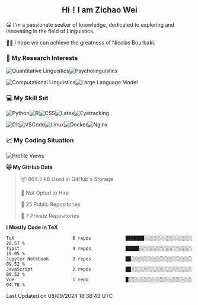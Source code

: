 

## <div align="center">Hi！I am Zichao Wei</div>

😀 I'm a passionate seeker of knowledge, dedicated to exploring and innovating in the field of Linguistics.

🙋‍♂️ I hope we can achieve the greatness of Nicolas Bourbaki.

### 🔬 My Research Interests

![Quantitative Linguistics](https://img.shields.io/badge/Quantitative%20Linguistics-%230072CC.svg?&style=for-the-badge&logo=appveyor&logoColor=white)![Psycholinguistics](https://img.shields.io/badge/Psycholinguistics-%2301a3a1.svg?&style=for-the-badge&logo=AWS%20Amplify&logoColor=white)

![Computational Linguistics](https://img.shields.io/badge/Computational%20Linguistics-%231877F2.svg?&style=for-the-badge&logo=Markdown&logoColor=white)![Large Language Model](https://img.shields.io/badge/Large%20Language%20Model-%23F76300.svg?&style=for-the-badge&logo=Android&logoColor=white)

### 💻 My Skill Set

![Python](https://img.shields.io/badge/Python-%2314354C.svg?style=for-the-badge&logo=python&logoColor=white&color=2AB3E3)![R](https://img.shields.io/badge/-R-276DC3?style=for-the-badge&logo=r&logoColor=white)![CSS](https://img.shields.io/badge/-CSS-1572B6?style=for-the-badge&logo=css3&logoColor=white)![Latex](https://img.shields.io/badge/-Latex-008080?style=for-the-badge&logo=latex&logoColor=white)![Eyetracking](https://img.shields.io/badge/Eyetracking-%230078D6?style=for-the-badge&logo=SearXNG&logoColor=#3050FF)

![Git](https://img.shields.io/badge/-Git-F05032?style=for-the-badge&logo=git&logoColor=white)![VSCode](https://img.shields.io/badge/-VSCode-007ACC?style=for-the-badge&logo=visual-studio-code&logoColor=white)![Linux](https://img.shields.io/badge/-Linux-FCC624?style=for-the-badge&logo=linux&logoColor=black)![Docker](https://img.shields.io/badge/-Docker-2496ED?style=for-the-badge&logo=docker&logoColor=white)![Nginx](https://img.shields.io/badge/-Nginx-009639?style=for-the-badge&logo=nginx&logoColor=white)

### 📈 My Coding Situation

<!--START_SECTION:waka-->
![Profile Views](http://img.shields.io/badge/Profile%20Views-0-blue)

**🐱 My GitHub Data**

> 📦 864.5 kB Used in GitHub's Storage
 >
> 🚫 Not Opted to Hire
 >
> 📜 25 Public Repositories
 >
> 🔑 7 Private Repositories
 >
**I Mostly Code in TeX**

```text
TeX                      6 repos             ███████░░░░░░░░░░░░░░░░░░   28.57 %
Typst                    4 repos             █████░░░░░░░░░░░░░░░░░░░░   19.05 %
Jupyter Notebook         2 repos             ██░░░░░░░░░░░░░░░░░░░░░░░   09.52 %
JavaScript               2 repos             ██░░░░░░░░░░░░░░░░░░░░░░░   09.52 %
Vue                      1 repo              █░░░░░░░░░░░░░░░░░░░░░░░░   04.76 %
```




 Last Updated on 08/09/2024 18:38:43 UTC
<!--END_SECTION:waka-->
